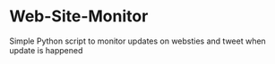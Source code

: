 # Web-Site-Monitor
Simple Python script to monitor updates on websties and tweet when update is happened
